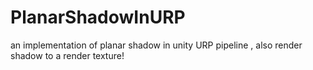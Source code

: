 # PlanarShadowInURP
an implementation of planar shadow in unity URP pipeline , also render shadow to a render texture!
